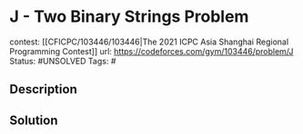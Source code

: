 # J - Two Binary Strings Problem

contest: [[CFICPC/103446/103446|The 2021 ICPC Asia Shanghai Regional Programming Contest]]
url: https://codeforces.com/gym/103446/problem/J
Status: #UNSOLVED
Tags: #

## Description

## Solution

